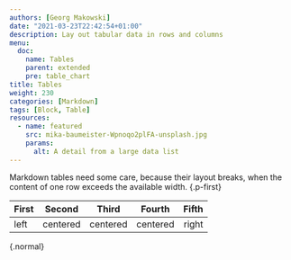```yaml
---
authors: [Georg Makowski]
date: "2021-03-23T22:42:54+01:00"
description: Lay out tabular data in rows and columns
menu:
  doc:
    name: Tables
    parent: extended
    pre: table_chart
title: Tables
weight: 230
categories: [Markdown]
tags: [Block, Table]
resources:
  - name: featured
    src: mika-baumeister-Wpnoqo2plFA-unsplash.jpg
    params:
      alt: A detail from a large data list
---
```


Markdown tables need some care, because their layout breaks, when the content of one row exceeds the available width.
{.p-first} <!--more-->

| First |     Second     |  Third   |    Fourth    |    Fifth |
| :---- | :------------: | :------: | :----------: | -------: |
| left  |    centered    | centered |   centered   |    right |
{.normal}
